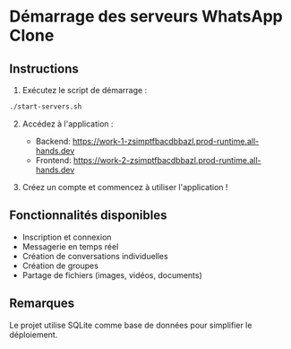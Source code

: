 # Démarrage des serveurs WhatsApp Clone

## Instructions

1. Exécutez le script de démarrage :

```bash
./start-servers.sh
```

2. Accédez à l'application :
   - Backend: https://work-1-zsimptfbacdbbazl.prod-runtime.all-hands.dev
   - Frontend: https://work-2-zsimptfbacdbbazl.prod-runtime.all-hands.dev

3. Créez un compte et commencez à utiliser l'application !

## Fonctionnalités disponibles

- Inscription et connexion
- Messagerie en temps réel
- Création de conversations individuelles
- Création de groupes
- Partage de fichiers (images, vidéos, documents)

## Remarques

Le projet utilise SQLite comme base de données pour simplifier le déploiement.